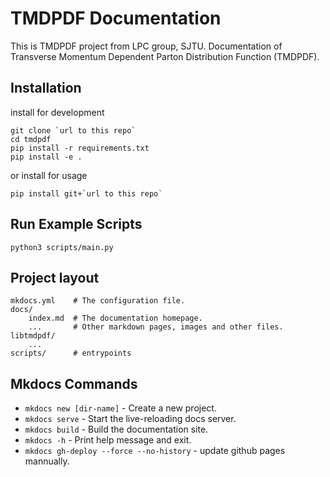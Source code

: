 # TMDPDF Documentation

This is TMDPDF project from LPC group, SJTU.
Documentation of Transverse Momentum Dependent Parton Distribution Function (TMDPDF).

## Installation

install for development

```shell
git clone `url to this repo`
cd tmdpdf
pip install -r requirements.txt
pip install -e .
```

or install for usage

```shell
pip install git+`url to this repo`
```

## Run Example Scripts

```shell
python3 scripts/main.py
```

## Project layout

    mkdocs.yml    # The configuration file.
    docs/
        index.md  # The documentation homepage.
        ...       # Other markdown pages, images and other files.
    libtmdpdf/
        ...
    scripts/      # entrypoints

## Mkdocs Commands

* `mkdocs new [dir-name]` - Create a new project.
* `mkdocs serve` - Start the live-reloading docs server.
* `mkdocs build` - Build the documentation site.
* `mkdocs -h` - Print help message and exit.
* `mkdocs gh-deploy --force --no-history` - update github pages mannually.
